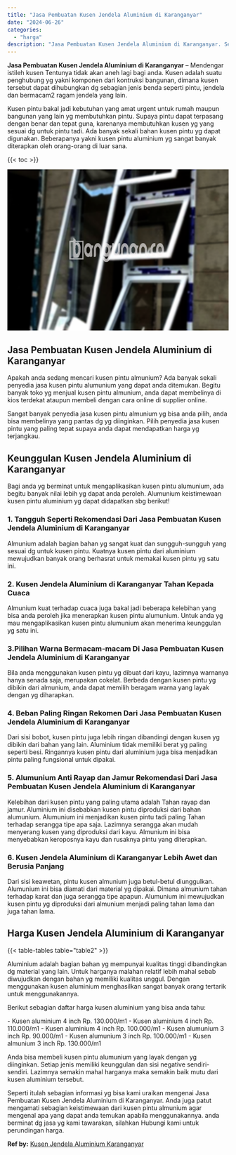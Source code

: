 ```yaml
---
title: "Jasa Pembuatan Kusen Jendela Aluminium di Karanganyar"
date: "2024-06-26"
categories: 
  - "harga"
description: "Jasa Pembuatan Kusen Jendela Aluminium di Karanganyar. Seperti itulah sebagian informasi yg bisa kami uraikan mengenai Jasa Pembuatan Kusen Jendela Aluminium..."
---
```


**Jasa Pembuatan Kusen Jendela Aluminium di Karanganyar** – Mendengar istileh kusen Tentunya tidak akan aneh lagi bagi anda. Kusen adalah suatu penghubung yg yakni komponen dari kontruksi bangunan, dimana kusen tersebut dapat dihubungkan dg sebagian jenis benda seperti pintu, jendela dan bermacam2 ragam jendela yang lain.

Kusen pintu bakal jadi kebutuhan yang amat urgent untuk rumah maupun bangunan yang lain yg membutuhkan pintu. Supaya pintu dapat terpasang dengan benar dan tepat guna, karenanya membutuhkan kusen yg yang sesuai dg untuk pintu tadi. Ada banyak sekali bahan kusen pintu yg dapat digunakan. Beberapanya yakni kusen pintu aluminium yg sangat banyak diterapkan oleh orang-orang di luar sana.

{{< toc >}}

![Jasa Pembuatan Kusen Jendela Aluminium di Karanganyar](/images/harga-kusen-jendela-alumunium-28.png)

## Jasa Pembuatan Kusen Jendela Aluminium di Karanganyar

Apakah anda sedang mencari kusen pintu almunium? Ada banyak sekali penyedia jasa kusen pintu alumunium yang dapat anda ditemukan. Begitu banyak toko yg menjual kusen pintu almunium, anda dapat membelinya di kios terdekat ataupun membeli dengan cara online di supplier online.

Sangat banyak penyedia jasa kusen pintu almunium yg bisa anda pilih, anda bisa membelinya yang pantas dg yg diinginkan. Pilih penyedia jasa kusen pintu yang paling tepat supaya anda dapat mendapatkan harga yg terjangkau.

## Keunggulan Kusen Jendela Aluminium di Karanganyar

Bagi anda yg berminat untuk mengaplikasikan kusen pintu alumunium, ada begitu banyak nilai lebih yg dapat anda peroleh. Alumunium keistimewaan kusen pintu aluminium yg dapat didapatkan sbg berikut!

### 1\. Tangguh Seperti Rekomendasi Dari Jasa Pembuatan Kusen Jendela Aluminium di Karanganyar

Almunium adalah bagian bahan yg sangat kuat dan sungguh-sungguh yang sesuai dg untuk kusen pintu. Kuatnya kusen pintu dari aluminium mewujudkan banyak orang berhasrat untuk memakai kusen pintu yg satu ini.

### 2\. Kusen Jendela Aluminium di Karanganyar Tahan Kepada Cuaca

Almunium kuat terhadap cuaca juga bakal jadi beberapa kelebihan yang bisa anda peroleh jika menerapkan kusen pintu alumunium. Untuk anda yg mau mengaplikasikan kusen pintu alumunium akan menerima keunggulan yg satu ini.

### 3.Pilihan Warna Bermacam-macam Di Jasa Pembuatan Kusen Jendela Aluminium di Karanganyar

Bila anda menggunakan kusen pintu yg dibuat dari kayu, lazimnya warnanya hanya senada saja, merupakan cokelat. Berbeda dengan kusen pintu yg dibikin dari almunium, anda dapat memilih beragam warna yang layak dengan yg diharapkan.

### 4\. Beban Paling Ringan Rekomen Dari Jasa Pembuatan Kusen Jendela Aluminium di Karanganyar

Dari sisi bobot, kusen pintu juga lebih ringan dibandingi dengan kusen yg dibikin dari bahan yang lain. Aluminium tidak memiliki berat yg paling seperti besi. Ringannya kusen pintu dari aluminium juga bisa menjadikan pintu paling fungsional untuk dipakai.

### 5\. Alumunium Anti Rayap dan Jamur Rekomendasi Dari Jasa Pembuatan Kusen Jendela Aluminium di Karanganyar

Kelebihan dari kusen pintu yang paling utama adalah Tahan rayap dan jamur. Aluminium ini disebabkan kusen pintu diproduksi dari bahan alumunium. Alumunium ini menjadikan kusen pintu tadi paling Tahan terhadap serangga tipe apa saja. Lazimnya serangga akan mudah menyerang kusen yang diproduksi dari kayu. Almunium ini bisa menyebabkan keroposnya kayu dan rusaknya pintu yang diterapkan.

### 6\. Kusen Jendela Aluminium di Karanganyar Lebih Awet dan Berusia Panjang

Dari sisi keawetan, pintu kusen almunium juga betul-betul diunggulkan. Alumunium ini bisa diamati dari material yg dipakai. Dimana almunium tahan terhadap karat dan juga serangga tipe apapun. Alumunium ini mewujudkan kusen pintu yg diproduksi dari almunium menjadi paling tahan lama dan juga tahan lama.

## Harga Kusen Jendela Aluminium di Karanganyar

{{< table-tables table="table2" >}}

Aluminium adalah bagian bahan yg mempunyai kualitas tinggi dibandingkan dg material yang lain. Untuk harganya malahan relatif lebih mahal sebab diwujudkan dengan bahan yg memiliki kualitas unggul. Dengan menggunakan kusen aluminium menghasilkan sangat banyak orang tertarik untuk menggunakannya.

Berikut sebagian daftar harga kusen aluminium yang bisa anda tahu:

\- Kusen aluminium 4 inch Rp. 130.000/m1 - Kusen aluminium 4 inch Rp. 110.000/m1 - Kusen aluminium 4 inch Rp. 100.000/m1 - Kusen alumunium 3 inch Rp. 90.000/m1 - Kusen alumunium 3 inch Rp. 100.000/m1 - Kusen almunium 3 inch Rp. 130.000/m1

Anda bisa membeli kusen pintu alumunium yang layak dengan yg diinginkan. Setiap jenis memiliki keunggulan dan sisi negative sendiri-sendiri. Lazimnya semakin mahal harganya maka semakin baik mutu dari kusen aluminium tersebut.

Seperti itulah sebagian informasi yg bisa kami uraikan mengenai Jasa Pembuatan Kusen Jendela Aluminium di Karanganyar. Anda juga patut mengamati sebagian keistimewaan dari kusen pintu almunium agar mengenal apa yang dapat anda temukan apabila menggunakannya. anda berminat dg jasa yg kami tawarakan, silahkan Hubungi kami untuk perundingan harga.

**Ref by:** [Kusen Jendela Aluminium Karanganyar](https://id.wikipedia.org/wiki/Kusen)
